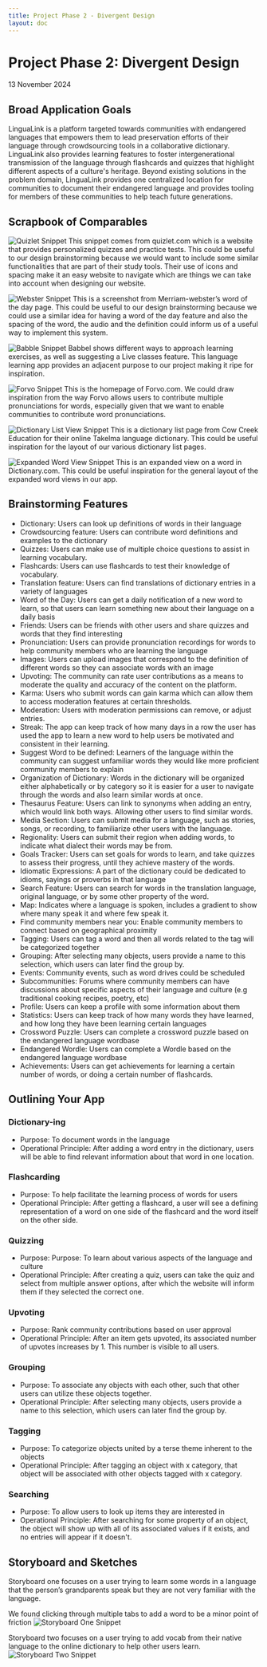 ```yaml
---
title: Project Phase 2 - Divergent Design
layout: doc
---
```


# Project Phase 2: Divergent Design
13 November 2024

## Broad Application Goals 
LinguaLink is a platform targeted towards communities with endangered languages that empowers them to lead preservation efforts of their language through crowdsourcing tools in a collaborative dictionary. LinguaLink also provides learning features to foster intergenerational transmission of the language through flashcards and quizzes that highlight different aspects of a culture's heritage. Beyond existing solutions in the problem domain, LinguaLink provides one centralized location for communities to document their endangered language and provides tooling for members of these communities to help teach future generations.

## Scrapbook of Comparables
![Quizlet Snippet](./p2_quizlet.png)
This snippet comes from quizlet.com which is a website that provides personalized quizzes and practice tests. This could be useful to our design brainstorming because we would want to include some similar functionalities that are part of their study tools. Their use of icons and spacing make it an easy website to navigate which are things we can take into account when designing our website. 

![Webster Snippet](./p2_webster.png)
This is a screenshot from Merriam-webster’s word of the day page. This could be useful to our design brainstorming because we could use a similar idea for having a word of the day feature and also the spacing of the word, the audio and the definition could inform us of a useful way to implement this system. 

![Babble Snippet](./p2_babbel.png)
Babbel shows different ways to approach learning exercises, as well as suggesting a Live classes feature. This language learning app provides an adjacent purpose to our project making it ripe for inspiration.

![Forvo Snippet](./p2_forvo.png)
This is the homepage of Forvo.com. We could draw inspiration from the way Forvo allows users to contribute multiple pronunciations for words, especially given that we want to enable communities to contribute word pronunciations. 

![Dictionary List View Snippet](./p2_takelma.png)
This is a dictionary list page from Cow Creek Education for their online Takelma language dictionary. This could be useful inspiration for the layout of our various dictionary list pages.

![Expanded Word View Snippet](./p2_dictionary.com.png)
This is an expanded view on a word in Dictionary.com. This could be useful inspiration for the general layout of the expanded word views in our app.

## Brainstorming Features
- Dictionary: Users can look up definitions of words in their language
- Crowdsourcing feature: Users can contribute word definitions and examples to the dictionary
- Quizzes: Users can make use of multiple choice questions to assist in learning vocabulary.
- Flashcards: Users can use flashcards to test their knowledge of vocabulary.
- Translation feature: Users can find translations of dictionary entries in a variety of languages
- Word of the Day: Users can get a daily notification of a new word to learn, so that users can learn something new about their language on a daily basis
- Friends: Users can be friends with other users and share quizzes and words that they find interesting
- Pronunciation: Users can provide pronunciation recordings for words to help community members who are learning the language
- Images: Users can upload images that correspond to the definition of different words so they can associate words with an image
- Upvoting: The community can rate user contributions as a means to moderate the quality and accuracy of the content on the platform.
- Karma: Users who submit words can gain karma which can allow them to access moderation features at certain thresholds.
- Moderation: Users with moderation permissions can remove, or adjust entries.
- Streak: The app can keep track of how many days in a row the user has used the app to learn a new word to help users be motivated and consistent in their learning.
- Suggest Word to be defined: Learners of the language within the community can suggest unfamiliar words they would like more proficient community members to explain
- Organization of Dictionary: Words in the dictionary will be organized either alphabetically or by category so it is easier for a user to navigate through the words and also learn similar words at once. 
- Thesaurus Feature: Users can link to synonyms when adding an entry, which would link both ways. Allowing other users to find similar words.
- Media Section: Users can submit media for a language, such as stories, songs, or recording, to familiarize other users with the language.
- Regionality: Users can submit their region when adding words, to indicate what dialect their words may be from.
- Goals Tracker: Users can set goals for words to learn, and take quizzes to assess their progress, until they achieve mastery of the words.
- Idiomatic Expressions: A part of the dictionary could be dedicated to idioms, sayings or proverbs in that language 
- Search Feature: Users can search for words in the translation language, original language, or by some other property of the word.
- Map: Indicates where a language is spoken, includes a gradient to show where many speak it and where few speak it.
- Find community members near you: Enable community members to connect based on geographical proximity
- Tagging: Users can tag a word and then all words related to the tag will be categorized together
- Grouping: After selecting many objects, users provide a name to this selection, which users can later find the group by.
- Events: Community events, such as word drives could be scheduled
- Subcommunities: Forums where community members can have discussions about specific aspects of their language and culture (e.g traditional cooking recipes, poetry, etc)
- Profile: Users can keep a profile with some information about them
- Statistics: Users can keep track of how many words they have learned, and how long they have been learning certain languages
- Crossword Puzzle: Users can complete a crossword puzzle based on the endangered language wordbase
- Endangered Wordle: Users can complete a Wordle based on the endangered language wordbase 
- Achievements: Users can get achievements for learning a certain number of words, or doing a certain number of flashcards.

## Outlining Your App
### Dictionary-ing
- Purpose: To document words in the language 
- Operational Principle: After adding a word entry in the dictionary, users will be able to find relevant information about that word in one location.
### Flashcarding
- Purpose: To help facilitate the learning process of words for users
- Operational Principle: After getting a flashcard, a user will see a defining representation of a word on one side of the flashcard and the word itself on the other side.
### Quizzing
- Purpose: Purpose: To learn about various aspects of the language and culture
- Operational Principle: After creating a quiz, users can take the quiz and select from multiple answer options, after which the website will inform them if they selected the correct one.
### Upvoting
- Purpose: Rank community contributions based on user approval
- Operational Principle: After an item gets upvoted, its associated number of upvotes increases by 1. This number is visible to all users.
### Grouping
- Purpose: To associate any objects with each other, such that other users can utilize these objects together.
- Operational Principle: After selecting many objects, users provide a name to this selection, which users can later find the group by.
### Tagging
- Purpose: To categorize objects united by a terse theme inherent to the objects
- Operational Principle: After tagging an object with x category, that object will be associated with other objects tagged with x category.
### Searching
- Purpose: To allow users to look up items they are interested in
- Operational Principle: After searching for some property of an object, the object will show up with all of its associated values if it exists, and no entries will appear if it doesn't. 

## Storyboard and Sketches
Storyboard one focuses on a user trying to learn some words in a language that the person’s grandparents speak but they are not very familiar with the language. 

We found clicking through multiple tabs to add a word to be a minor point of friction
![Storyboard One Snippet](../../assets/images/assignment8/storyboard1.png)

Storyboard two focuses on a user trying to add vocab from their native language to the online dictionary to help other users learn. 
![Storyboard Two Snippet](../../assets/images/assignment8/storyboard2.png)
